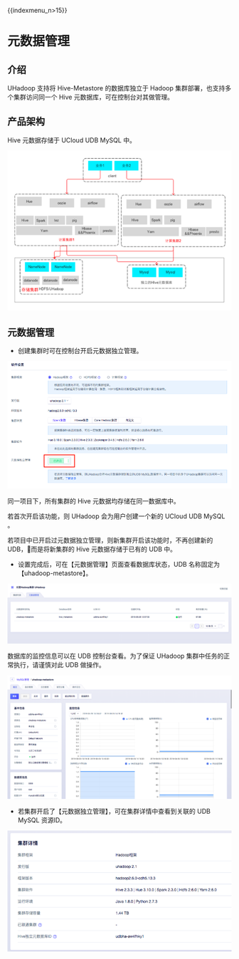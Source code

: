 {{indexmenu_n>15}}

# 元数据管理

## 介绍

UHadoop 支持将 Hive-Metastore 的数据库独立于 Hadoop 集群部署，也支持多个集群访问同一个 Hive
元数据库，可在控制台对其做管理。

## 产品架构

Hive 元数据存储于 UCloud UDB MySQL 中。

![](/images/架构.png)

## 元数据管理

  - 创建集群时可在控制台开启元数据独立管理。

![](/images/控制台开启.png)

同一项目下，所有集群的 Hive 元数据均存储在同一数据库中。

若首次开启该功能，则 UHadoop 会为用户创建一个新的 UCloud UDB MySQL 。

若项目中已开启过元数据独立管理，则新集群开启该功能时，不再创建新的 UDB，&#8;而是将新集群的 Hive 元数据存储于已有的 UDB 中。

  - 设置完成后，可在【元数据管理】页面查看数据库状态，UDB 名称固定为【uhadoop-metastore】。

![](/images/元数据状态.png)

数据库的监控信息可以在 UDB 控制台查看。为了保证 UHadoop 集群中任务的正常执行，请谨慎对此 UDB 做操作。

![](/images/udb页面.png)

  - 若集群开启了【元数据独立管理】，可在集群详情中查看到关联的 UDB MySQL 资源ID。

![](/images/集群udb.png)
